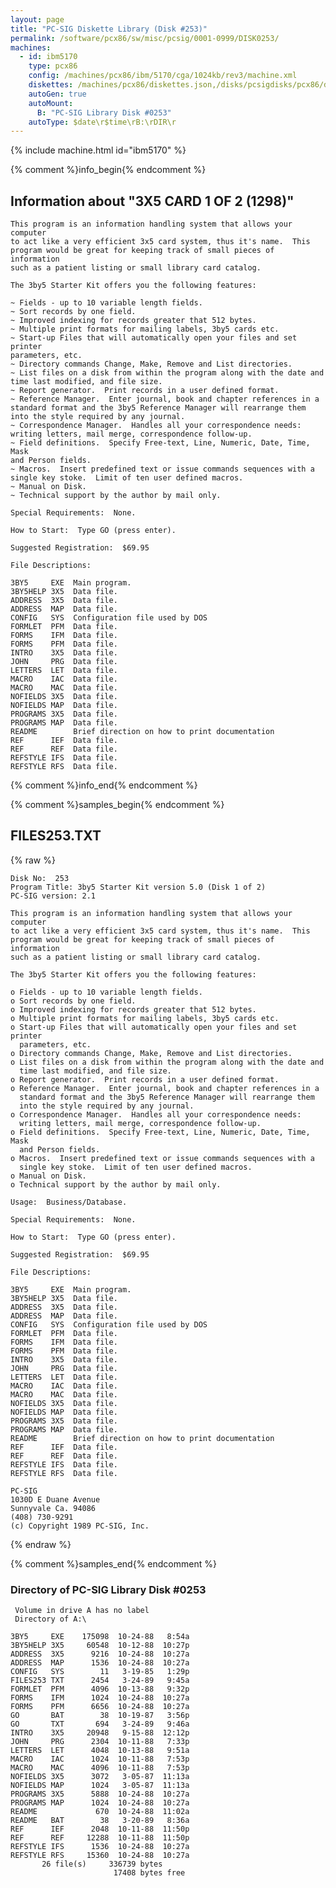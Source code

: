 ```yaml
---
layout: page
title: "PC-SIG Diskette Library (Disk #253)"
permalink: /software/pcx86/sw/misc/pcsig/0001-0999/DISK0253/
machines:
  - id: ibm5170
    type: pcx86
    config: /machines/pcx86/ibm/5170/cga/1024kb/rev3/machine.xml
    diskettes: /machines/pcx86/diskettes.json,/disks/pcsigdisks/pcx86/diskettes.json
    autoGen: true
    autoMount:
      B: "PC-SIG Library Disk #0253"
    autoType: $date\r$time\rB:\rDIR\r
---
```


{% include machine.html id="ibm5170" %}

{% comment %}info_begin{% endcomment %}

## Information about "3X5 CARD 1 OF 2 (1298)"

    This program is an information handling system that allows your computer
    to act like a very efficient 3x5 card system, thus it's name.  This
    program would be great for keeping track of small pieces of information
    such as a patient listing or small library card catalog.
    
    The 3by5 Starter Kit offers you the following features:
    
    ~ Fields - up to 10 variable length fields.
    ~ Sort records by one field.
    ~ Improved indexing for records greater that 512 bytes.
    ~ Multiple print formats for mailing labels, 3by5 cards etc.
    ~ Start-up Files that will automatically open your files and set printer
    parameters, etc.
    ~ Directory commands Change, Make, Remove and List directories.
    ~ List files on a disk from within the program along with the date and
    time last modified, and file size.
    ~ Report generator.  Print records in a user defined format.
    ~ Reference Manager.  Enter journal, book and chapter references in a
    standard format and the 3by5 Reference Manager will rearrange them
    into the style required by any journal.
    ~ Correspondence Manager.  Handles all your correspondence needs:
    writing letters, mail merge, correspondence follow-up.
    ~ Field definitions.  Specify Free-text, Line, Numeric, Date, Time, Mask
    and Person fields.
    ~ Macros.  Insert predefined text or issue commands sequences with a
    single key stoke.  Limit of ten user defined macros.
    ~ Manual on Disk.
    ~ Technical support by the author by mail only.
    
    Special Requirements:  None.
    
    How to Start:  Type GO (press enter).
    
    Suggested Registration:  $69.95
    
    File Descriptions:
    
    3BY5     EXE  Main program.
    3BY5HELP 3X5  Data file.
    ADDRESS  3X5  Data file.
    ADDRESS  MAP  Data file.
    CONFIG   SYS  Configuration file used by DOS
    FORMLET  PFM  Data file.
    FORMS    IFM  Data file.
    FORMS    PFM  Data file.
    INTRO    3X5  Data file.
    JOHN     PRG  Data file.
    LETTERS  LET  Data file.
    MACRO    IAC  Data file.
    MACRO    MAC  Data file.
    NOFIELDS 3X5  Data file.
    NOFIELDS MAP  Data file.
    PROGRAMS 3X5  Data file.
    PROGRAMS MAP  Data file.
    README        Brief direction on how to print documentation
    REF      IEF  Data file.
    REF      REF  Data file.
    REFSTYLE IFS  Data file.
    REFSTYLE RFS  Data file.
{% comment %}info_end{% endcomment %}

{% comment %}samples_begin{% endcomment %}

## FILES253.TXT

{% raw %}
```
Disk No:  253
Program Title: 3by5 Starter Kit version 5.0 (Disk 1 of 2)
PC-SIG version: 2.1

This program is an information handling system that allows your computer
to act like a very efficient 3x5 card system, thus it's name.  This
program would be great for keeping track of small pieces of information
such as a patient listing or small library card catalog.

The 3by5 Starter Kit offers you the following features:

o Fields - up to 10 variable length fields.
o Sort records by one field.
o Improved indexing for records greater that 512 bytes.
o Multiple print formats for mailing labels, 3by5 cards etc.
o Start-up Files that will automatically open your files and set printer
  parameters, etc.
o Directory commands Change, Make, Remove and List directories.
o List files on a disk from within the program along with the date and
  time last modified, and file size.
o Report generator.  Print records in a user defined format.
o Reference Manager.  Enter journal, book and chapter references in a
  standard format and the 3by5 Reference Manager will rearrange them
  into the style required by any journal.
o Correspondence Manager.  Handles all your correspondence needs:
  writing letters, mail merge, correspondence follow-up.
o Field definitions.  Specify Free-text, Line, Numeric, Date, Time, Mask
  and Person fields.
o Macros.  Insert predefined text or issue commands sequences with a
  single key stoke.  Limit of ten user defined macros.
o Manual on Disk.
o Technical support by the author by mail only.

Usage:  Business/Database.

Special Requirements:  None.

How to Start:  Type GO (press enter).

Suggested Registration:  $69.95

File Descriptions:

3BY5     EXE  Main program.
3BY5HELP 3X5  Data file.
ADDRESS  3X5  Data file.
ADDRESS  MAP  Data file.
CONFIG   SYS  Configuration file used by DOS
FORMLET  PFM  Data file.
FORMS    IFM  Data file.
FORMS    PFM  Data file.
INTRO    3X5  Data file.
JOHN     PRG  Data file.
LETTERS  LET  Data file.
MACRO    IAC  Data file.
MACRO    MAC  Data file.
NOFIELDS 3X5  Data file.
NOFIELDS MAP  Data file.
PROGRAMS 3X5  Data file.
PROGRAMS MAP  Data file.
README        Brief direction on how to print documentation
REF      IEF  Data file.
REF      REF  Data file.
REFSTYLE IFS  Data file.
REFSTYLE RFS  Data file.

PC-SIG
1030D E Duane Avenue
Sunnyvale Ca. 94086
(408) 730-9291
(c) Copyright 1989 PC-SIG, Inc.

```
{% endraw %}

{% comment %}samples_end{% endcomment %}

### Directory of PC-SIG Library Disk #0253

     Volume in drive A has no label
     Directory of A:\

    3BY5     EXE    175098  10-24-88   8:54a
    3BY5HELP 3X5     60548  10-12-88  10:27p
    ADDRESS  3X5      9216  10-24-88  10:27a
    ADDRESS  MAP      1536  10-24-88  10:27a
    CONFIG   SYS        11   3-19-85   1:29p
    FILES253 TXT      2454   3-24-89   9:45a
    FORMLET  PFM      4096  10-13-88   9:32p
    FORMS    IFM      1024  10-24-88  10:27a
    FORMS    PFM      6656  10-24-88  10:27a
    GO       BAT        38  10-19-87   3:56p
    GO       TXT       694   3-24-89   9:46a
    INTRO    3X5     20948   9-15-88  12:12p
    JOHN     PRG      2304  10-11-88   7:33p
    LETTERS  LET      4048  10-13-88   9:51a
    MACRO    IAC      1024  10-11-88   7:53p
    MACRO    MAC      4096  10-11-88   7:53p
    NOFIELDS 3X5      3072   3-05-87  11:13a
    NOFIELDS MAP      1024   3-05-87  11:13a
    PROGRAMS 3X5      5888  10-24-88  10:27a
    PROGRAMS MAP      1024  10-24-88  10:27a
    README             670  10-24-88  11:02a
    README   BAT        38   3-20-89   8:36a
    REF      IEF      2048  10-11-88  11:50p
    REF      REF     12288  10-11-88  11:50p
    REFSTYLE IFS      1536  10-24-88  10:27a
    REFSTYLE RFS     15360  10-24-88  10:27a
           26 file(s)     336739 bytes
                           17408 bytes free
